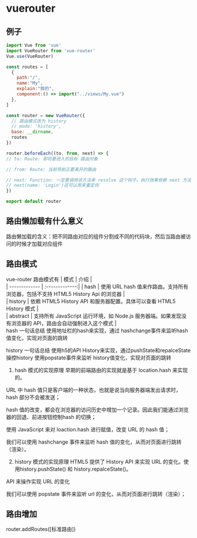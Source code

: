  # vuerouter

 ## 例子
```js
import Vue from 'vue'
import VueRouter from 'vue-router'
Vue.use(VueRouter)

const routes = [
  {
    path:"/",
    name:"My",
    explain:"我的",
    component:() => import("../views/My.vue")
  },
]

const router = new VueRouter({
  // 路由模式改为 history
  // mode: 'history',
  base: __dirname,
  routes
})

router.beforeEach((to, from, next) => {
// to: Route: 即将要进入的目标 路由对象

// from: Route: 当前导航正要离开的路由

// next: Function: 一定要调用该方法来 resolve 这个钩子。执行效果依赖 next 方法的调用参数。
// next(name: 'Login')还可以用来重定向
})

export default router

```
 ## 路由懒加载有什么意义
路由懒加载的含义：把不同路由对应的组件分割成不同的代码块，然后当路由被访问的时候才加载对应组件

 ## 路由模式
  vue-router 路由模式有 
|    模式         |   介绍         |   
| -------------   | :-------------:| 
|    hash         |      使用 URL hash 值来作路由。支持所有浏览器，包括不支持 HTML5 History Api 的浏览器      |   
|    history      |     依赖 HTML5 History API 和服务器配置。具体可以查看 HTML5 History 模式       |   
|    abstract     |     支持所有 JavaScript 运行环境，如 Node.js 服务器端。如果发现没有浏览器的 API，路由会自动强制进入这个模式       |   
hash 一句话总结 使用地址栏的hash来实现，通过 hashchange事件来监听hash值变化，实现对页面的跳转

history 一句话总结 使用h5的API History来实现，通过pushState和repalceState操控history 使用popstate事件来监听 history值变化，实现对页面的跳转
1. hash 模式的实现原理
早期的前端路由的实现就是基于 location.hash 来实现的。

URL 中 hash 值只是客户端的一种状态，也就是说当向服务器端发出请求时，hash 部分不会被发送；

hash 值的改变，都会在浏览器的访问历史中增加一个记录。因此我们能通过浏览器的回退、前进按钮控制hash 的切换；

使用 JavaScript 来对 loaction.hash 进行赋值，改变 URL 的 hash 值；

我们可以使用 hashchange 事件来监听 hash 值的变化，从而对页面进行跳转（渲染）。



2. history 模式的实现原理
HTML5 提供了 History API 来实现 URL 的变化。使用history.pushState() 和 history.repalceState()。

API 来操作实现 URL 的变化

我们可以使用 popstate  事件来监听 url 的变化，从而对页面进行跳转（渲染）；

## 路由增加
router.addRoutes([标准路由])




    










